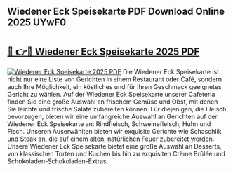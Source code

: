 ## Wiedener Eck Speisekarte PDF Download Online 2025 UYwF0

# <h2><a href="http://gc9u0o4.nevu.top/?p=Wiedener+Eck+Speisekarte">🔗 👉🔴 Wiedener Eck Speisekarte 2025 PDF</a></h2>

[![Wiedener Eck Speisekarte 2025 PDF](https://i.imgur.com/dBaPXMq.png)](http://gc9u0o4.nevu.top/?p=Wiedener+Eck+Speisekarte)
Die Wiedener Eck Speisekarte ist nicht nur eine Liste von Gerichten in einem Restaurant oder Café, sondern auch Ihre Möglichkeit, ein köstliches und für Ihren Geschmack geeignetes Gericht zu wählen. Auf der Wiedener Eck Speisekarte unserer Cafeteria finden Sie eine große Auswahl an frischem Gemüse und Obst, mit denen Sie leichte und frische Salate zubereiten können. Für diejenigen, die Fleisch bevorzugen, bieten wir eine umfangreiche Auswahl an Gerichten auf der Wiedener Eck Speisekarte an: Rindfleisch, Schweinefleisch, Huhn und Fisch. Unseren Auserwählten bieten wir exquisite Gerichte wie Schaschlik und Steak an, die auf einem alten, natürlichen Feuer zubereitet werden. Unsere Wiedener Eck Speisekarte bietet eine große Auswahl an Desserts, von klassischen Torten und Kuchen bis hin zu exquisiten Crème Brûlée und Schokoladen-Schokoladen-Extras.
